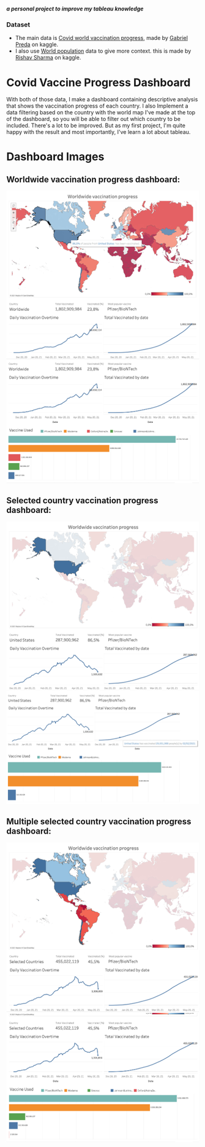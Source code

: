 ##### a personal project to improve my tableau knowledge

### Dataset

- The main data is [Covid world vaccination progress](https://www.kaggle.com/gpreda/covid-world-vaccination-progress), made by [Gabriel Preda](https://www.kaggle.com/gpreda) on kaggle.
- I also use [World population](https://www.kaggle.com/rsrishav/world-population) data to give more context. this is made by [Rishav Sharma](https://www.kaggle.com/rsrishav) on kaggle.

# Covid Vaccine Progress Dashboard
With both of those data, I make a dashboard containing descriptive analysis that shows the vaccination progress of each country. I also Implement a data filtering based on the country with the world map I've made at the top of the dashboard, so you will be able to filter out which country to be included. There's a lot to be improved. But as my first project, I'm quite happy with the result and most importantly, I've learn a lot about tableau.

# Dashboard Images

## Worldwide vaccination progress dashboard:
![Worldwide Dashboard 1](/Images/worldwide_1.png)
![Worldwide Dashboard 2](/Images/worldwide_2.png)

## Selected country vaccination progress dashboard:
![Selected country Dashboard 1](/Images/US_1.png)
![Selected country Dashboard 2](/Images/US_2.png)

## Multiple selected country vaccination progress dashboard:
![Multiple selected country Dashboard 1](/Images/Selected_1.png)
![Multiple selected country Dashboard 2](/Images/Selected_2.png)
